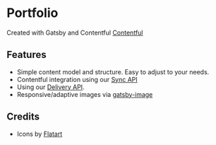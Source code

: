 # Portfolio

Created with Gatsby and Contentful [Contentful](https://www.contentful.com)

## Features

- Simple content model and structure. Easy to adjust to your needs.
- Contentful integration using our [Sync API](https://www.contentful.com/developers/docs/references/content-delivery-api/#/reference/synchronization/initial-synchronization-of-entries-of-a-specific-content-type)
- Using our [Delivery API](https://www.contentful.com/developers/docs/references/content-delivery-api/).
- Responsive/adaptive images via [gatsby-image](https://www.gatsbyjs.org/packages/gatsby-image/)

## Credits

- Icons by [Flatart](https://www.iconfinder.com/Flatart)

